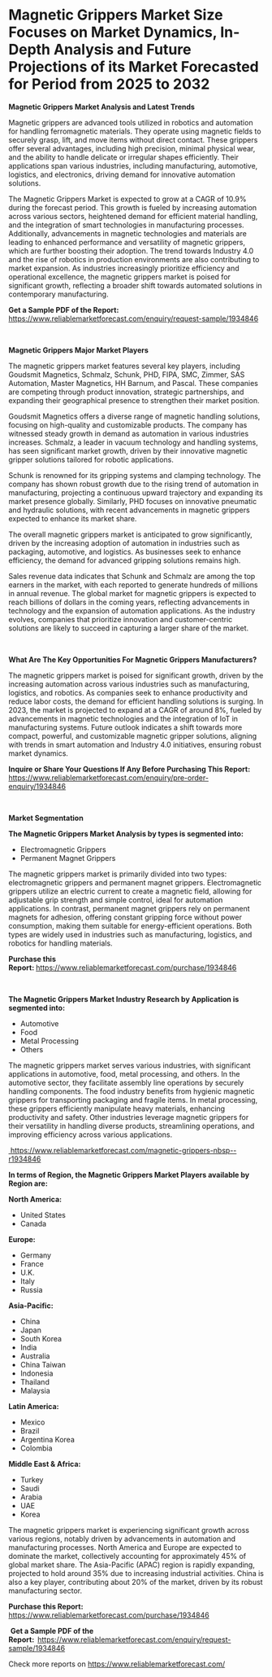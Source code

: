 <p><h1>Magnetic Grippers Market Size Focuses on Market Dynamics, In-Depth Analysis and Future Projections of its Market Forecasted for Period from 2025 to 2032</h1></p><p><strong>Magnetic Grippers Market Analysis and Latest Trends</strong></p>
<p><p>Magnetic grippers are advanced tools utilized in robotics and automation for handling ferromagnetic materials. They operate using magnetic fields to securely grasp, lift, and move items without direct contact. These grippers offer several advantages, including high precision, minimal physical wear, and the ability to handle delicate or irregular shapes efficiently. Their applications span various industries, including manufacturing, automotive, logistics, and electronics, driving demand for innovative automation solutions.</p><p>The Magnetic Grippers Market is expected to grow at a CAGR of 10.9% during the forecast period. This growth is fueled by increasing automation across various sectors, heightened demand for efficient material handling, and the integration of smart technologies in manufacturing processes. Additionally, advancements in magnetic technologies and materials are leading to enhanced performance and versatility of magnetic grippers, which are further boosting their adoption. The trend towards Industry 4.0 and the rise of robotics in production environments are also contributing to market expansion. As industries increasingly prioritize efficiency and operational excellence, the magnetic grippers market is poised for significant growth, reflecting a broader shift towards automated solutions in contemporary manufacturing.</p></p>
<p><strong>Get a Sample PDF of the Report:&nbsp;</strong> <a href="https://www.reliablemarketforecast.com/enquiry/request-sample/1934846?utm_campaign=3120&utm_medium=2&utm_source=Github&utm_content=ia&utm_term=08042025&utm_id=magnetic-grippers">https://www.reliablemarketforecast.com/enquiry/request-sample/1934846</a></p>
<p>&nbsp;</p>
<p><strong>Magnetic Grippers Major Market Players</strong></p>
<p><p>The magnetic grippers market features several key players, including Goudsmit Magnetics, Schmalz, Schunk, PHD, FIPA, SMC, Zimmer, SAS Automation, Master Magnetics, HH Barnum, and Pascal. These companies are competing through product innovation, strategic partnerships, and expanding their geographical presence to strengthen their market position.</p><p>Goudsmit Magnetics offers a diverse range of magnetic handling solutions, focusing on high-quality and customizable products. The company has witnessed steady growth in demand as automation in various industries increases. Schmalz, a leader in vacuum technology and handling systems, has seen significant market growth, driven by their innovative magnetic gripper solutions tailored for robotic applications.</p><p>Schunk is renowned for its gripping systems and clamping technology. The company has shown robust growth due to the rising trend of automation in manufacturing, projecting a continuous upward trajectory and expanding its market presence globally. Similarly, PHD focuses on innovative pneumatic and hydraulic solutions, with recent advancements in magnetic grippers expected to enhance its market share.</p><p>The overall magnetic grippers market is anticipated to grow significantly, driven by the increasing adoption of automation in industries such as packaging, automotive, and logistics. As businesses seek to enhance efficiency, the demand for advanced gripping solutions remains high.</p><p>Sales revenue data indicates that Schunk and Schmalz are among the top earners in the market, with each reported to generate hundreds of millions in annual revenue. The global market for magnetic grippers is expected to reach billions of dollars in the coming years, reflecting advancements in technology and the expansion of automation applications. As the industry evolves, companies that prioritize innovation and customer-centric solutions are likely to succeed in capturing a larger share of the market.</p></p>
<p>&nbsp;</p>
<p><strong>What Are The Key Opportunities For Magnetic Grippers Manufacturers?</strong></p>
<p><p>The magnetic grippers market is poised for significant growth, driven by the increasing automation across various industries such as manufacturing, logistics, and robotics. As companies seek to enhance productivity and reduce labor costs, the demand for efficient handling solutions is surging. In 2023, the market is projected to expand at a CAGR of around 8%, fueled by advancements in magnetic technologies and the integration of IoT in manufacturing systems. Future outlook indicates a shift towards more compact, powerful, and customizable magnetic gripper solutions, aligning with trends in smart automation and Industry 4.0 initiatives, ensuring robust market dynamics.</p></p>
<p><strong>Inquire or Share Your Questions If Any Before Purchasing This Report:</strong> <a href="https://www.reliablemarketforecast.com/enquiry/pre-order-enquiry/1934846?utm_campaign=3120&utm_medium=2&utm_source=Github&utm_content=ia&utm_term=08042025&utm_id=magnetic-grippers">https://www.reliablemarketforecast.com/enquiry/pre-order-enquiry/1934846</a></p>
<p>&nbsp;</p>
<p><strong>Market Segmentation</strong></p>
<p><strong>The Magnetic Grippers Market Analysis by types is segmented into:</strong></p>
<p><ul><li>Electromagnetic Grippers</li><li>Permanent Magnet Grippers</li></ul></p>
<p><p>The magnetic grippers market is primarily divided into two types: electromagnetic grippers and permanent magnet grippers. Electromagnetic grippers utilize an electric current to create a magnetic field, allowing for adjustable grip strength and simple control, ideal for automation applications. In contrast, permanent magnet grippers rely on permanent magnets for adhesion, offering constant gripping force without power consumption, making them suitable for energy-efficient operations. Both types are widely used in industries such as manufacturing, logistics, and robotics for handling materials.</p></p>
<p><strong>Purchase this Report:&nbsp;</strong><a href="https://www.reliablemarketforecast.com/purchase/1934846?utm_campaign=3120&utm_medium=2&utm_source=Github&utm_content=ia&utm_term=08042025&utm_id=magnetic-grippers">https://www.reliablemarketforecast.com/purchase/1934846</a></p>
<p>&nbsp;</p>
<p><strong>The Magnetic Grippers Market Industry Research by Application is segmented into:</strong></p>
<p><ul><li>Automotive</li><li>Food</li><li>Metal Processing</li><li>Others</li></ul></p>
<p><p>The magnetic grippers market serves various industries, with significant applications in automotive, food, metal processing, and others. In the automotive sector, they facilitate assembly line operations by securely handling components. The food industry benefits from hygienic magnetic grippers for transporting packaging and fragile items. In metal processing, these grippers efficiently manipulate heavy materials, enhancing productivity and safety. Other industries leverage magnetic grippers for their versatility in handling diverse products, streamlining operations, and improving efficiency across various applications.</p></p>
<p><a href="https://www.reliablemarketforecast.com/magnetic-grippers-nbsp--r1934846?utm_campaign=3120&utm_medium=2&utm_source=Github&utm_content=ia&utm_term=08042025&utm_id=magnetic-grippers">&nbsp;https://www.reliablemarketforecast.com/magnetic-grippers-nbsp--r1934846</a></p>
<p><strong>In terms of Region, the Magnetic Grippers Market Players available by Region are:</strong></p>
<p>
    <p> <strong> North America: </strong>
        <ul>
            <li>United States</li>
            <li>Canada</li>
        </ul>
        </p> 
    <p> <strong> Europe: </strong>
        <ul>
            <li>Germany</li>
            <li>France</li>
            <li>U.K.</li>
            <li>Italy</li>
            <li>Russia</li>
        </ul>
        </p> 
    <p> <strong> Asia-Pacific: </strong>
        <ul>
            <li>China</li>
            <li>Japan</li>
            <li>South Korea</li>
            <li>India</li>
            <li>Australia</li>
            <li>China Taiwan</li>
            <li>Indonesia</li>
            <li>Thailand</li>
            <li>Malaysia</li>
        </ul>
        </p> 
    <p> <strong> Latin America: </strong>
        <ul>
            <li>Mexico</li>
            <li>Brazil</li>
            <li>Argentina Korea</li>
            <li>Colombia</li>
        </ul>
        </p> 
    <p> <strong> Middle East & Africa: </strong>
        <ul>
            <li>Turkey</li>
            <li>Saudi</li>
            <li>Arabia</li>
            <li>UAE</li>
            <li>Korea</li>
        </ul>
    </p>
    </p>
<p><p>The magnetic grippers market is experiencing significant growth across various regions, notably driven by advancements in automation and manufacturing processes. North America and Europe are expected to dominate the market, collectively accounting for approximately 45% of global market share. The Asia-Pacific (APAC) region is rapidly expanding, projected to hold around 35% due to increasing industrial activities. China is also a key player, contributing about 20% of the market, driven by its robust manufacturing sector.</p></p>
<p><strong>Purchase this Report: </strong><a href="https://www.reliablemarketforecast.com/purchase/1934846?utm_campaign=3120&utm_medium=2&utm_source=Github&utm_content=ia&utm_term=08042025&utm_id=magnetic-grippers">https://www.reliablemarketforecast.com/purchase/1934846</a></p>
<p>&nbsp;<strong>Get a Sample PDF of the Report:&nbsp;&nbsp;</strong><a href="https://www.reliablemarketforecast.com/enquiry/request-sample/1934846?utm_campaign=3120&utm_medium=2&utm_source=Github&utm_content=ia&utm_term=08042025&utm_id=magnetic-grippers">https://www.reliablemarketforecast.com/enquiry/request-sample/1934846</a></p>
<p><strong></strong></p>
<p>Check more reports on <a href="https://www.reliablemarketforecast.com/?utm_campaign=3120&utm_medium=2&utm_source=Github&utm_content=ia&utm_term=08042025&utm_id=magnetic-grippers">https://www.reliablemarketforecast.com/</a></p>